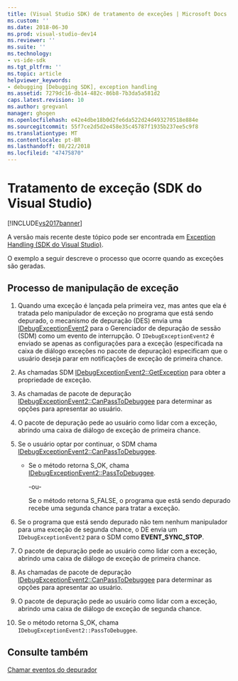 ```yaml
---
title: (Visual Studio SDK) de tratamento de exceções | Microsoft Docs
ms.custom: ''
ms.date: 2018-06-30
ms.prod: visual-studio-dev14
ms.reviewer: ''
ms.suite: ''
ms.technology:
- vs-ide-sdk
ms.tgt_pltfrm: ''
ms.topic: article
helpviewer_keywords:
- debugging [Debugging SDK], exception handling
ms.assetid: 7279dc16-db14-482c-86b8-7b3da5a581d2
caps.latest.revision: 10
ms.author: gregvanl
manager: ghogen
ms.openlocfilehash: e42e4dbe18b0d2fe6da522d24d493270518e884e
ms.sourcegitcommit: 55f7ce2d5d2e458e35c45787f1935b237ee5c9f8
ms.translationtype: MT
ms.contentlocale: pt-BR
ms.lasthandoff: 08/22/2018
ms.locfileid: "47475870"
---
```

# <a name="exception-handling-visual-studio-sdk"></a>Tratamento de exceção (SDK do Visual Studio)
[!INCLUDE[vs2017banner](../../includes/vs2017banner.md)]

A versão mais recente deste tópico pode ser encontrada em [Exception Handling (SDK do Visual Studio)](https://docs.microsoft.com/visualstudio/extensibility/debugger/exception-handling-visual-studio-sdk).  
  
O exemplo a seguir descreve o processo que ocorre quando as exceções são geradas.  
  
## <a name="exception-handling-process"></a>Processo de manipulação de exceção  
  
1.  Quando uma exceção é lançada pela primeira vez, mas antes que ela é tratada pelo manipulador de exceção no programa que está sendo depurado, o mecanismo de depuração (DES) envia uma [IDebugExceptionEvent2](../../extensibility/debugger/reference/idebugexceptionevent2.md) para o Gerenciador de depuração de sessão (SDM) como um evento de interrupção. O `IDebugExceptionEvent2` é enviado se apenas as configurações para a exceção (especificada na caixa de diálogo exceções no pacote de depuração) especificam que o usuário deseja parar em notificações de exceção de primeira chance.  
  
2.  As chamadas SDM [IDebugExceptionEvent2::GetException](../../extensibility/debugger/reference/idebugexceptionevent2-getexception.md) para obter a propriedade de exceção.  
  
3.  As chamadas de pacote de depuração [IDebugExceptionEvent2::CanPassToDebuggee](../../extensibility/debugger/reference/idebugexceptionevent2-canpasstodebuggee.md) para determinar as opções para apresentar ao usuário.  
  
4.  O pacote de depuração pede ao usuário como lidar com a exceção, abrindo uma caixa de diálogo de exceção de primeira chance.  
  
5.  Se o usuário optar por continuar, o SDM chama [IDebugExceptionEvent2::CanPassToDebuggee](../../extensibility/debugger/reference/idebugexceptionevent2-canpasstodebuggee.md).  
  
    -   Se o método retorna S_OK, chama [IDebugExceptionEvent2::PassToDebuggee](../../extensibility/debugger/reference/idebugexceptionevent2-passtodebuggee.md).  
  
         -ou-  
  
         Se o método retorna S_FALSE, o programa que está sendo depurado recebe uma segunda chance para tratar a exceção.  
  
6.  Se o programa que está sendo depurado não tem nenhum manipulador para uma exceção de segunda chance, o DE envia um `IDebugExceptionEvent2` para o SDM como **EVENT_SYNC_STOP**.  
  
7.  O pacote de depuração pede ao usuário como lidar com a exceção, abrindo uma caixa de diálogo de exceção de primeira chance.  
  
8.  As chamadas de pacote de depuração [IDebugExceptionEvent2::CanPassToDebuggee](../../extensibility/debugger/reference/idebugexceptionevent2-canpasstodebuggee.md) para determinar as opções para apresentar ao usuário.  
  
9. O pacote de depuração pede ao usuário como lidar com a exceção, abrindo uma caixa de diálogo de exceção de segunda chance.  
  
10. Se o método retorna S_OK, chama `IDebugExceptionEvent2::PassToDebuggee`.  
  
## <a name="see-also"></a>Consulte também  
 [Chamar eventos do depurador](../../extensibility/debugger/calling-debugger-events.md)

